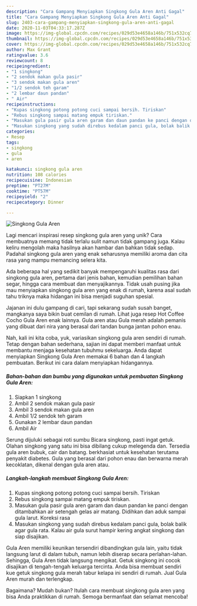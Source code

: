 ```yaml
---
description: "Cara Gampang Menyiapkan Singkong Gula Aren Anti Gagal"
title: "Cara Gampang Menyiapkan Singkong Gula Aren Anti Gagal"
slug: 2403-cara-gampang-menyiapkan-singkong-gula-aren-anti-gagal
date: 2020-11-03T04:33:17.287Z
image: https://img-global.cpcdn.com/recipes/029d53e4658a146b/751x532cq70/singkong-gula-aren-foto-resep-utama.jpg
thumbnail: https://img-global.cpcdn.com/recipes/029d53e4658a146b/751x532cq70/singkong-gula-aren-foto-resep-utama.jpg
cover: https://img-global.cpcdn.com/recipes/029d53e4658a146b/751x532cq70/singkong-gula-aren-foto-resep-utama.jpg
author: Max Grant
ratingvalue: 3.6
reviewcount: 8
recipeingredient:
- "1 singkong"
- "2 sendok makan gula pasir"
- "3 sendok makan gula aren"
- "1/2 sendok teh garam"
- "2 lembar daun pandan"
- " Air"
recipeinstructions:
- "Kupas singkong potong potong cuci sampai bersih. Tiriskan"
- "Rebus singkong sampai matang empuk tiriskan."
- "Masukan gula pasir gula aren garam dan daun pandan ke panci dengan ditambahkan air setengah gelas air matang. Didihkan dan aduk sampai gula larut. Koreksi rasa"
- "Masukan singkong yang sudah direbus kedalam panci gula, bolak balik agar gula rata. Kalau air gula surut hampir kering angkat singkong dan siap disajikan."
categories:
- Resep
tags:
- singkong
- gula
- aren

katakunci: singkong gula aren 
nutrition: 108 calories
recipecuisine: Indonesian
preptime: "PT27M"
cooktime: "PT57M"
recipeyield: "2"
recipecategory: Dinner

---
```



![Singkong Gula Aren](https://img-global.cpcdn.com/recipes/029d53e4658a146b/751x532cq70/singkong-gula-aren-foto-resep-utama.jpg)

Lagi mencari inspirasi resep singkong gula aren yang unik? Cara membuatnya memang tidak terlalu sulit namun tidak gampang juga. Kalau keliru mengolah maka hasilnya akan hambar dan bahkan tidak sedap. Padahal singkong gula aren yang enak seharusnya memiliki aroma dan cita rasa yang mampu memancing selera kita.

Ada beberapa hal yang sedikit banyak mempengaruhi kualitas rasa dari singkong gula aren, pertama dari jenis bahan, kemudian pemilihan bahan segar, hingga cara membuat dan menyajikannya. Tidak usah pusing jika mau menyiapkan singkong gula aren yang enak di rumah, karena asal sudah tahu triknya maka hidangan ini bisa menjadi suguhan spesial.

Jajanan ini dulu gampang di cari, tapi sekarang sudah susah banget, mangkanya saya bikin buat cemilan di rumah. Lihat juga resep Hot Coffee Cocho Gula Aren enak lainnya. Gula aren atau Gula merah adalah pemanis yang dibuat dari nira yang berasal dari tandan bunga jantan pohon enau.


Nah, kali ini kita coba, yuk, variasikan singkong gula aren sendiri di rumah. Tetap dengan bahan sederhana, sajian ini dapat memberi manfaat untuk membantu menjaga kesehatan tubuhmu sekeluarga. Anda dapat menyiapkan Singkong Gula Aren memakai 6 bahan dan 4 langkah pembuatan. Berikut ini cara dalam menyiapkan hidangannya.

<!--inarticleads1-->

##### Bahan-bahan dan bumbu yang digunakan untuk pembuatan Singkong Gula Aren:

1. Siapkan 1 singkong
1. Ambil 2 sendok makan gula pasir
1. Ambil 3 sendok makan gula aren
1. Ambil 1/2 sendok teh garam
1. Gunakan 2 lembar daun pandan
1. Ambil  Air


Serung dijuluki sebagai roti sumbu Bicara singkong, pasti ingat getuk. Olahan singkong yang satu ini bisa dibilang cukup melegenda dan. Tersedia gula aren bubuk, cair dan batang. berkhasiat untuk kesehatan terutama penyakit diabetes. Gula yang berasal dari pohon enau dan berwarna merah kecoklatan, dikenal dengan gula aren atau. 

<!--inarticleads2-->

##### Langkah-langkah membuat Singkong Gula Aren:

1. Kupas singkong potong potong cuci sampai bersih. Tiriskan
1. Rebus singkong sampai matang empuk tiriskan.
1. Masukan gula pasir gula aren garam dan daun pandan ke panci dengan ditambahkan air setengah gelas air matang. Didihkan dan aduk sampai gula larut. Koreksi rasa
1. Masukan singkong yang sudah direbus kedalam panci gula, bolak balik agar gula rata. Kalau air gula surut hampir kering angkat singkong dan siap disajikan.


Gula Aren memiliki keunikan tersendiri dibandingkan gula lain, yaitu tidak langsung larut di dalam tubuh, namun lebih diserap secara perlahan-lahan. Sehingga, Gula Aren tidak langsung mengikat. Getuk singkong ini cocok disajikan di tengah-tengah keluarga tercinta. Anda bisa membuat sendiri kue getuk singkong gula merah tabur kelapa ini sendiri di rumah. Jual Gula Aren murah dan terlengkap. 

Bagaimana? Mudah bukan? Itulah cara membuat singkong gula aren yang bisa Anda praktikkan di rumah. Semoga bermanfaat dan selamat mencoba!
